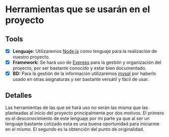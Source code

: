 # Herramientas que se usarán en el proyecto

## Tools

- [x] **Lenguaje:** Utilizaremos [Node.js](https://nodejs.org/) como lenguaje para la realización de nuestro proyecto.
- [x] **Framework:** Se hará uso de [Express](https://expressjs.com/) para la gestión y organización del proyecto, por ser bastante conocido y estar bien documentado.
- [x] **BD:** Para la gestión de la información utilizaremos [mysql](https://www.mysql.com/) por haberlo usado en otras asignaturas y ser bastante versátil y fácil de usar.

## Detalles

Las herramientas de las que se hará uso no serán las misma que las planteadas al inicio del proyecto principalmente por dos motivos. El primero es el desconocimiento de este lenguaje por mi parte ya que al ser un lenguaje bastante cotizado esta es una buena oportunidad para iniciarme en el mismo. El segundo es la obtención del punto de originalidad.
